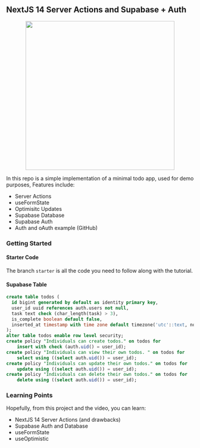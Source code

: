 ## NextJS 14 Server Actions and Supabase + Auth

<p align="center">
 <img src="https://imgur.com/7Rayrls.png" width="400">
</p>

In this repo is a simple implementation of a minimal todo app, used for demo purposes, Features include:

- Server Actions
- useFormState
- Optimisitc Updates
- Supabase Database
- Supabase Auth
- Auth and oAuth example (GitHub)

### Getting Started

#### Starter Code

The branch `starter` is all the code you need to follow along with the tutorial.

#### Supabase Table

```sql
create table todos (
  id bigint generated by default as identity primary key,
  user_id uuid references auth.users not null,
  task text check (char_length(task) > 3),
  is_complete boolean default false,
  inserted_at timestamp with time zone default timezone('utc'::text, now()) not null
);
alter table todos enable row level security;
create policy "Individuals can create todos." on todos for
    insert with check (auth.uid() = user_id);
create policy "Individuals can view their own todos. " on todos for
    select using ((select auth.uid()) = user_id);
create policy "Individuals can update their own todos." on todos for
    update using ((select auth.uid()) = user_id);
create policy "Individuals can delete their own todos." on todos for
    delete using ((select auth.uid()) = user_id);
```

### Learning Points

Hopefully, from this project and the video, you can learn:

- NextJS 14 Server Actions (and drawbacks)
- Supabase Auth and Database
- useFormState
- useOptimistic

